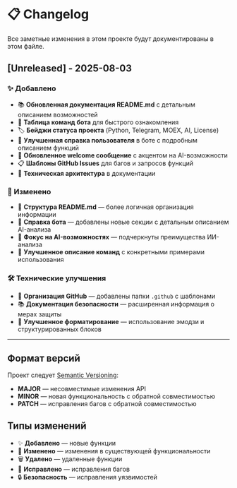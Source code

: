 # 📋 Changelog

Все заметные изменения в этом проекте будут документированы в этом файле.

## [Unreleased] - 2025-08-03

### ✨ Добавлено
- 📚 **Обновленная документация README.md** с детальным описанием возможностей
- 🎯 **Таблица команд бота** для быстрого ознакомления
- 🏷️ **Бейджи статуса проекта** (Python, Telegram, MOEX, AI, License)
- 📝 **Улучшенная справка пользователя** в боте с подробным описанием функций
- 🎨 **Обновленное welcome сообщение** с акцентом на AI-возможности
- 📋 **Шаблоны GitHub Issues** для багов и запросов функций
- 🔧 **Техническая архитектура** в документации

### 🔄 Изменено
- 📖 **Структура README.md** — более логичная организация информации
- 💬 **Справка бота** — добавлены новые секции с детальным описанием AI-анализа
- 🎯 **Фокус на AI-возможностях** — подчеркнуты преимущества ИИ-анализа
- 📱 **Улучшенное описание команд** с конкретными примерами использования

### 🛠️ Технические улучшения
- 📁 **Организация GitHub** — добавлены папки `.github` с шаблонами
- 📚 **Документация безопасности** — расширенная информация о мерах защиты
- 🎨 **Улучшенное форматирование** — использование эмодзи и структурированных блоков

---

## Формат версий

Проект следует [Semantic Versioning](https://semver.org/):
- **MAJOR** — несовместимые изменения API
- **MINOR** — новая функциональность с обратной совместимостью
- **PATCH** — исправления багов с обратной совместимостью

## Типы изменений

- ✨ **Добавлено** — новые функции
- 🔄 **Изменено** — изменения в существующей функциональности
- 🗑️ **Удалено** — удаленные функции
- 🐛 **Исправлено** — исправления багов
- 🔒 **Безопасность** — исправления уязвимостей

